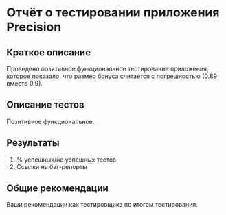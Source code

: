 # Отчёт о тестировании приложения Precision

## Краткое описание

Проведено позитивное функциональное тестирование приложения, которое показало, что размер бонуса считается с погрешностью (0.89 вместо 0.9).

## Описание тестов

Позитивное функциональное.

## Результаты

1. % успешных/не успешных тестов
2. Ссылки на баг-репорты

## Общие рекомендации

Ваши рекомендации как тестировщика по итогам тестирования.

